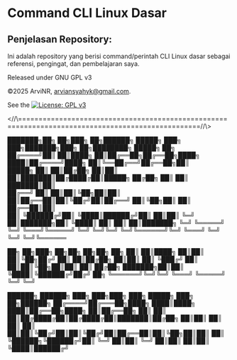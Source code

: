 # Command CLI Linux Dasar
## Penjelasan Repository:
Ini adalah repository yang berisi command/perintah CLI Linux dasar sebagai referensi, pengingat, dan pembelajaran saya.

Released under GNU GPL v3

©2025 ArviNR, arviansyahyk@gmail.com. 

See the [![License: GPL v3](https://img.shields.io/badge/License-GPLv3-blue.svg)](LICENSE)

<//\\==================================================================================================//\\>

███████╗██╗   ██╗███╗   ██╗██████╗  █████╗ ███╗   ███╗███████╗███╗   ██╗████████╗ █████╗ ██╗     
██╔════╝██║   ██║████╗  ██║██╔══██╗██╔══██╗████╗ ████║██╔════╝████╗  ██║╚══██╔══╝██╔══██╗██║     
█████╗  ██║   ██║██╔██╗ ██║██║  ██║███████║██╔████╔██║█████╗  ██╔██╗ ██║   ██║   ███████║██║     
██╔══╝  ██║   ██║██║╚██╗██║██║  ██║██╔══██║██║╚██╔╝██║██╔══╝  ██║╚██╗██║   ██║   ██╔══██║██║     
██║     ╚██████╔╝██║ ╚████║██████╔╝██║  ██║██║ ╚═╝ ██║███████╗██║ ╚████║   ██║   ██║  ██║███████╗
╚═╝      ╚═════╝ ╚═╝  ╚═══╝╚═════╝ ╚═╝  ╚═╝╚═╝     ╚═╝╚══════╝╚═╝  ╚═══╝   ╚═╝   ╚═╝  ╚═╝╚══════


██╗     ██╗███╗   ██╗██╗   ██╗██╗  ██╗
██║     ██║████╗  ██║██║   ██║╚██╗██╔╝
██║     ██║██╔██╗ ██║██║   ██║ ╚███╔╝ 
██║     ██║██║╚██╗██║██║   ██║ ██╔██╗ 
███████╗██║██║ ╚████║╚██████╔╝██╔╝ ██╗
╚══════╝╚═╝╚═╝  ╚═══╝ ╚═════╝ ╚═╝  ╚═╝
                                      

 ██████╗ ██████╗ ███╗   ███╗███╗   ███╗ █████╗ ███╗   ██╗██████╗ 
██╔════╝██╔═══██╗████╗ ████║████╗ ████║██╔══██╗████╗  ██║██╔══██╗
██║     ██║   ██║██╔████╔██║██╔████╔██║███████║██╔██╗ ██║██║  ██║
██║     ██║   ██║██║╚██╔╝██║██║╚██╔╝██║██╔══██║██║╚██╗██║██║  ██║
╚██████╗╚██████╔╝██║ ╚═╝ ██║██║ ╚═╝ ██║██║  ██║██║ ╚████║██████╔╝
